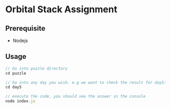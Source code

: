 # Orbital Stack Assignment

## Prerequisite

* Nodejs

## Usage
```javascript
// Go into puzzle directory
cd puzzle

// Go into any day you wish. e.g we want to check the result for day5:
cd day5

// execute the code, you should see the answer in the console
node index.js
```